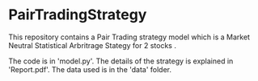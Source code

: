 # PairTradingStrategy
This repository contains a Pair Trading strategy model which is a Market Neutral Statistical Arbritrage Stategy for 2 stocks .

The code is in 'model.py'.
The details of the strategy is explained in 'Report.pdf'.
The data used is in the 'data' folder.
